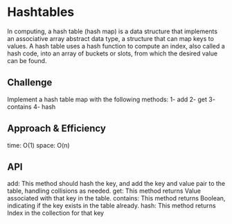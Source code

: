 # Hashtables
  In computing, a hash table (hash map) is a data structure that implements an associative array abstract data type, a structure that can map keys to values. A hash table uses a hash function to compute an index, also called a hash code, into an array of buckets or slots, from which the desired value can be found.

## Challenge
Implement a hash table map with the following methods:
  1- add
  2- get
  3- contains
  4- hash

## Approach & Efficiency

time: O(1)
space: O(n)

## API

add: This method should hash the key, and add the key and value pair to the table, handling collisions as needed.
get: This method returns Value associated with that key in the table.
contains: This method returns Boolean, indicating if the key exists in the table already.
hash: This method returns Index in the collection for that key
